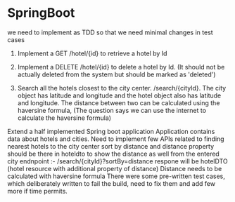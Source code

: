 # SpringBoot


we need to implement as TDD so that we need minimal changes in test cases

1. Implement a GET /hotel/{id} to retrieve a hotel by Id

2. Implement a DELETE /hotel/{id} to delete a hotel by Id. (It should not be actually deleted from the system but should be marked as 'deleted')

3. Search all the hotels closest to the city center. /search/{cityId}. The city object has latitude and longitude and the hotel object also has latitude and longitude.
The distance between two can be calculated using the haversine formula, (The question says we can use the internet to calculate the haversine formula)


Extend a half implemented Spring boot application
Application contains data about hotels and cities.
Need to implement few APIs related to finding nearest hotels to the city center sort by distance and distance property
should be there in hoteldto to show the distance as well from the entered city 
endnpoint :- /search/{cityId}?sortBy=distance respone will be hotelDTO (hotel resource with additional property of distance)
Distance needs to be calculated with haversine formula
There were some pre-written test cases, which deliberately written to fail the build, need to fix them and add few more if time permits.
